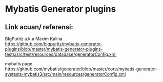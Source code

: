 # Mybatis Generator plugins


## Link acuan/ referensi:


BIgPuritz a.k.a Maxim Kalina   
https://github.com/bigpuritz/mybatis-generator-plugins/blob/master/mybatis-generator-plugins-tests/src/test/resources/database/generatorConfig.xml    

mybatis page:   
https://github.com/mybatis/generator/blob/master/core/mybatis-generator-systests-mybatis3/src/main/resources/generatorConfig.xml